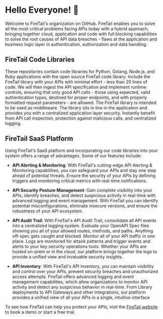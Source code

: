 # Hello Everyone! 👋

Welcome to FireTail's organization on GitHub. FireTail enables you to solve all the most critical problems facing APIs today with a hybrid approach, bringing together cloud, application and code with full blocking capabilities to solve the root causes of API data breaches - flaws at the application and business logic layer in authentication, authorization and data handling.

## FireTail Code Libraries

These repositories contain code libraries for Python, Golang, Node.js, and Ruby applications with the open source FireTail code library. Include the FireTail library with your APIs with minimal effort - less than 20 lines of code. We will then ingest the API specification and implement runtime controls, ensuring that only good API calls - those using expected, valid authentication types, destined for proper endpoints, and with properly formatted request parameters - are allowed.
The FireTail library is intended to be used as middleware. The library sits in line in the application and provides you with a centralized application layer security. Instantly benefit from API call inspection, protection against malicious calls, and centralized logging.

## FireTail SaaS Platform

Using FireTail's SaaS platform and incorporating our code libraries into your system offers a range of advantages. Some of our features include:

* <b>API Alerting & Monitoring</b>: With FireTail's cutting-edge API Alerting & Monitoring capabilities, you can safeguard your APIs and stay one step ahead of potential threats. Ensure the security of your APIs by defining triggers and monitoring critical metrics with real-time notifications.

* <b>API Security Posture Management</b>: Gain complete visibility into your APIs, identify breaches, and detect suspicious activity in real-time with advanced logging and event management. With FireTail you can identify potential misconfigurations, eliminate insecure versions, and ensure the robustness of your API ecosystem.

* <b>API Audit Trail</b>: With FireTail's API Audit Trail, consolidate all API events into a centralized logging system. Evaluate your OpenAPI Spec files showing you all of your allowed routes, methods, and paths. Anything off-spec gets caught and blocked. Monitor all of your API traffic in one place. Logs are monitored for attack patterns and trigger events and alerts to your key security operations tools.
Whether your APIs are hosted on-prem or in the cloud, our platform brings together the logs to provide a unified view and invaluable security insights. 

* <b> API Inventory</b>: With FireTail's API Inventory, you can maintain visibility and control over your APIs, prevent security breaches and unauthorized access attempts. FireTail offers advanced logging and event management capabilities, which allow organizations to monitor API activity and detect any suspicious behavior in real-time. From Library deployments to API Gateways and other integrations, our platform provides a unified view of all your APIs in a single, intuitive interface

To see how FireTail can help you protect your APIs, visit the [FireTail website][1] to book a demo or start a free trial.

[1]: https://www.firetail.io
